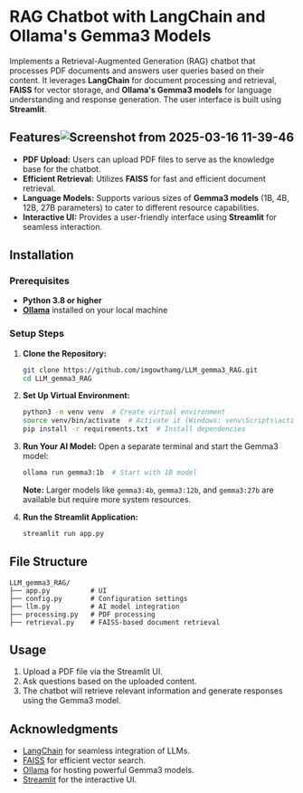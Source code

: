# RAG Chatbot with LangChain and Ollama's Gemma3 Models


Implements a Retrieval-Augmented Generation (RAG) chatbot that processes PDF documents and answers user queries based on their content. It leverages **LangChain** for document processing and retrieval, **FAISS** for vector storage, and **Ollama's Gemma3 models** for language understanding and response generation. The user interface is built using **Streamlit**.

## Features![Screenshot from 2025-03-16 11-39-46](https://github.com/user-attachments/assets/953ca3fb-f28e-49cf-83bf-7605f034e2ab)


- **PDF Upload:** Users can upload PDF files to serve as the knowledge base for the chatbot.
- **Efficient Retrieval:** Utilizes **FAISS** for fast and efficient document retrieval.
- **Language Models:** Supports various sizes of **Gemma3 models** (1B, 4B, 12B, 27B parameters) to cater to different resource capabilities.
- **Interactive UI:** Provides a user-friendly interface using **Streamlit** for seamless interaction.

## Installation

### Prerequisites

- **Python 3.8 or higher**
- **[Ollama](https://ollama.ai/)** installed on your local machine

### Setup Steps

1. **Clone the Repository:**
   ```bash
   git clone https://github.com/imgowthamg/LLM_gemma3_RAG.git
   cd LLM_gemma3_RAG
   ```

2. **Set Up Virtual Environment:**
   ```bash
   python3 -m venv venv  # Create virtual environment
   source venv/bin/activate  # Activate it (Windows: venv\Scripts\activate)
   pip install -r requirements.txt  # Install dependencies
   ```

3. **Run Your AI Model:**
   Open a separate terminal and start the Gemma3 model:
   ```bash
   ollama run gemma3:1b  # Start with 1B model
   ```
   **Note:** Larger models like `gemma3:4b`, `gemma3:12b`, and `gemma3:27b` are available but require more system resources.

4. **Run the Streamlit Application:**
   ```bash
   streamlit run app.py
   ```

## File Structure

```
LLM_gemma3_RAG/
├── app.py          # UI
├── config.py       # Configuration settings
├── llm.py          # AI model integration
├── processing.py   # PDF processing 
├── retrieval.py    # FAISS-based document retrieval
```

## Usage

1. Upload a PDF file via the Streamlit UI.
2. Ask questions based on the uploaded content.
3. The chatbot will retrieve relevant information and generate responses using the Gemma3 model.


## Acknowledgments

- [LangChain](https://www.langchain.com/) for seamless integration of LLMs.
- [FAISS](https://faiss.ai/) for efficient vector search.
- [Ollama](https://ollama.ai/) for hosting powerful Gemma3 models.
- [Streamlit](https://streamlit.io/) for the interactive UI.




